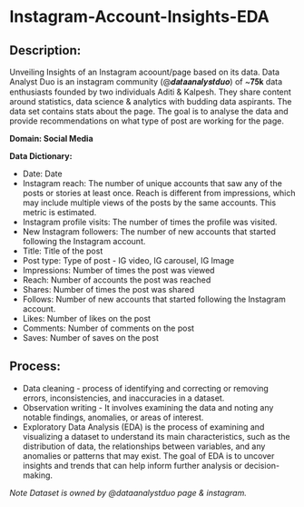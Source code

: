 # Instagram-Account-Insights-EDA

## Description:
Unveiling Insights of an Instagram acoount/page based on its data. Data Analyst Duo is an instagram community (@𝒅𝒂𝒕𝒂𝒂𝒏𝒂𝒍𝒚𝒔𝒕𝒅𝒖𝒐) of ~𝟕𝟓𝐤 data enthusiasts founded by two individuals Aditi & Kalpesh. They share content around statistics, data science & analytics with budding data aspirants. The data set contains stats about the page. The goal is to analyse the data and provide recommendations on what type of post are working for the page.

**Domain: Social Media**

**Data Dictionary:**
- Date: Date
- Instagram reach: The number of unique accounts that saw any of the posts or stories at least once. Reach is different from impressions, which may include multiple views of the posts by the same accounts. This metric is estimated.
- Instagram profile visits: The number of times the profile was visited.
- New Instagram followers: The number of new accounts that started following the Instagram account.
- Title: Title of the post
- Post type: Type of post - IG video, IG carousel, IG Image
- Impressions: Number of times the post was viewed
- Reach: Number of accounts the post was reached
- Shares: Number of times the post was shared
- Follows: Number of new accounts that started following the Instagram account.
- Likes: Number of likes on the post
- Comments: Number of comments on the post
- Saves: Number of saves on the post

## Process:
- Data cleaning - process of identifying and correcting or removing errors, inconsistencies, and inaccuracies in a dataset.
- Observation writing - It involves examining the data and noting any notable findings, anomalies, or areas of interest.
- Exploratory Data Analysis (EDA) is the process of examining and visualizing a dataset to understand its main characteristics, such as the distribution of data, the relationships between variables, and any anomalies or patterns that may exist. The goal of EDA is to uncover insights and trends that can help inform further analysis or decision-making.


*Note*
*Dataset is owned by @dataanalystduo page & instagram.*
